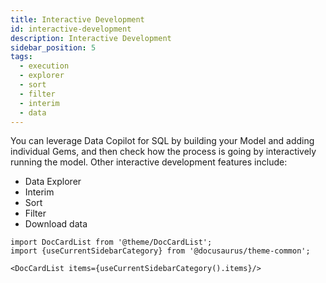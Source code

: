 ```yaml
---
title: Interactive Development
id: interactive-development
description: Interactive Development
sidebar_position: 5
tags:
  - execution
  - explorer
  - sort
  - filter
  - interim
  - data
---
```


You can leverage Data Copilot for SQL by building your Model and adding individual Gems, and then check how the process is going by interactively running the model. Other interactive development features include:

- Data Explorer
- Interim
- Sort
- Filter
- Download data

```mdx-code-block
import DocCardList from '@theme/DocCardList';
import {useCurrentSidebarCategory} from '@docusaurus/theme-common';

<DocCardList items={useCurrentSidebarCategory().items}/>
```
